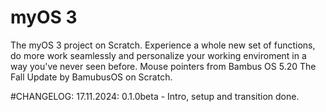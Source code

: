 # myOS 3
The myOS 3 project on Scratch.
Experience a whole new set of functions, do more work seamlessly and personalize your working enviroment in a way you've never seen before.
Mouse pointers from Bambus OS 5.20 The Fall Update by BamubusOS on Scratch.

#CHANGELOG:
17.11.2024: 0.1.0beta - Intro, setup and transition done.
